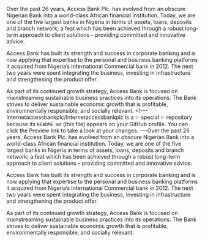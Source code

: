 
Over the past 26 years, Access Bank Plc. has evolved from an obscure Nigerian Bank into a world-class African financial institution. Today, we are one of the five largest banks in Nigeria in terms of assets, loans, deposits and branch network; a feat which has been achieved through a robust long-term approach to client solutions – providing committed and innovative advice.

Access Bank has built its strength and success in corporate banking and is now applying that expertise to the personal and business banking platforms it acquired from Nigeria’s International Commercial bank in 2012. The next two years were spent integrating the business, investing in infrastructure and strengthening the product offer.  

As part of its continued growth strategy, Access Bank is focused on mainstreaming sustainable business practices into its operations. The Bank strives to deliver sustainable economic growth that is profitable, environmentally responsible, and socially relevant. <!---
Internetaccessbankplc/Internetaccessbankplc is a ✨ special ✨ repository because its `README.md` (this file) appears on your GitHub profile.
You can click the Preview link to take a look at your changes.
---Over the past 26 years, Access Bank Plc. has evolved from an obscure Nigerian Bank into a world-class African financial institution. Today, we are one of the five largest banks in Nigeria in terms of assets, loans, deposits and branch network; a feat which has been achieved through a robust long-term approach to client solutions – providing committed and innovative advice.

Access Bank has built its strength and success in corporate banking and is now applying that expertise to the personal and business banking platforms it acquired from Nigeria’s International Commercial bank in 2012. The next two years were spent integrating the business, investing in infrastructure and strengthening the product offer.  

As part of its continued growth strategy, Access Bank is focused on mainstreaming sustainable business practices into its operations. The Bank strives to deliver sustainable economic growth that is profitable, environmentally responsible, and socially relevant.
